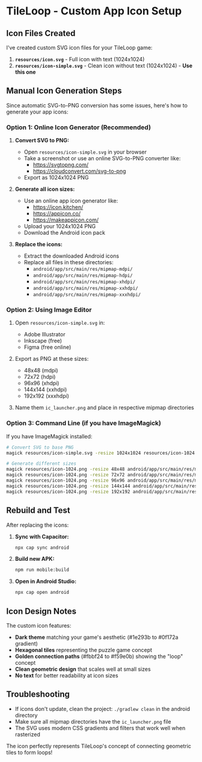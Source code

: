 # TileLoop - Custom App Icon Setup

## Icon Files Created

I've created custom SVG icon files for your TileLoop game:

1. **`resources/icon.svg`** - Full icon with text (1024x1024)
2. **`resources/icon-simple.svg`** - Clean icon without text (1024x1024) - **Use this one**

## Manual Icon Generation Steps

Since automatic SVG-to-PNG conversion has some issues, here's how to generate your app icons:

### Option 1: Online Icon Generator (Recommended)

1. **Convert SVG to PNG:**
   - Open `resources/icon-simple.svg` in your browser
   - Take a screenshot or use an online SVG-to-PNG converter like:
     - https://svgtopng.com/
     - https://cloudconvert.com/svg-to-png
   - Export as 1024x1024 PNG

2. **Generate all icon sizes:**
   - Use an online app icon generator like:
     - https://icon.kitchen/
     - https://appicon.co/
     - https://makeappicon.com/
   - Upload your 1024x1024 PNG
   - Download the Android icon pack

3. **Replace the icons:**
   - Extract the downloaded Android icons
   - Replace all files in these directories:
     - `android/app/src/main/res/mipmap-mdpi/`
     - `android/app/src/main/res/mipmap-hdpi/`
     - `android/app/src/main/res/mipmap-xhdpi/`
     - `android/app/src/main/res/mipmap-xxhdpi/`
     - `android/app/src/main/res/mipmap-xxxhdpi/`

### Option 2: Using Image Editor

1. Open `resources/icon-simple.svg` in:
   - Adobe Illustrator
   - Inkscape (free)
   - Figma (free online)

2. Export as PNG at these sizes:
   - 48x48 (mdpi)
   - 72x72 (hdpi)
   - 96x96 (xhdpi)
   - 144x144 (xxhdpi)
   - 192x192 (xxxhdpi)

3. Name them `ic_launcher.png` and place in respective mipmap directories

### Option 3: Command Line (if you have ImageMagick)

If you have ImageMagick installed:

```bash
# Convert SVG to base PNG
magick resources/icon-simple.svg -resize 1024x1024 resources/icon-1024.png

# Generate different sizes
magick resources/icon-1024.png -resize 48x48 android/app/src/main/res/mipmap-mdpi/ic_launcher.png
magick resources/icon-1024.png -resize 72x72 android/app/src/main/res/mipmap-hdpi/ic_launcher.png
magick resources/icon-1024.png -resize 96x96 android/app/src/main/res/mipmap-xhdpi/ic_launcher.png
magick resources/icon-1024.png -resize 144x144 android/app/src/main/res/mipmap-xxhdpi/ic_launcher.png
magick resources/icon-1024.png -resize 192x192 android/app/src/main/res/mipmap-xxxhdpi/ic_launcher.png
```

## Rebuild and Test

After replacing the icons:

1. **Sync with Capacitor:**
   ```bash
   npx cap sync android
   ```

2. **Build new APK:**
   ```bash
   npm run mobile:build
   ```

3. **Open in Android Studio:**
   ```bash
   npx cap open android
   ```

## Icon Design Notes

The custom icon features:
- **Dark theme** matching your game's aesthetic (#1e293b to #0f172a gradient)
- **Hexagonal tiles** representing the puzzle game concept
- **Golden connection paths** (#fbbf24 to #f59e0b) showing the "loop" concept
- **Clean geometric design** that scales well at small sizes
- **No text** for better readability at icon sizes

## Troubleshooting

- If icons don't update, clean the project: `./gradlew clean` in the android directory
- Make sure all mipmap directories have the `ic_launcher.png` file
- The SVG uses modern CSS gradients and filters that work well when rasterized

The icon perfectly represents TileLoop's concept of connecting geometric tiles to form loops! 